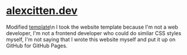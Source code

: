 # [alexcitten.dev](https://alexcitten.dev)
Modified [template](https://bootstrapmade.com/personal-free-resume-bootstrap-template/)\n
I took the website template because I'm not a web developer, I'm not a frontend developer who could do similar CSS styles myself, I'm not saying that I wrote this website myself and put it up on GitHub for GitHub Pages.
